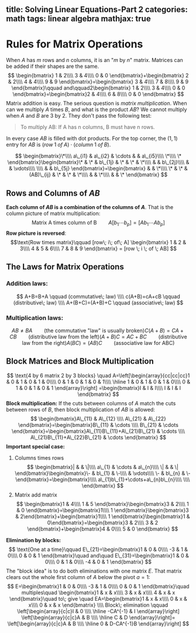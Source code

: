 title: Solving Linear Equations-Part 2
categories: math
tags: linear algebra
mathjax: true
---
# Rules for Matrix Operations
When $A$ has $m$ rows and $n$ columns, it is an "$m$ by $n$" matrix. Matrices can be added if their shapes are the same.
$$
\begin{bmatrix}
1 & 2\\\\
3 & 4\\\\
0 & 0
\end{bmatrix}+\begin{bmatrix}
2 & 2\\\\
4 & 4\\\\
9 & 9
\end{bmatrix}=\begin{bmatrix}
3 & 4\\\\
7 & 8\\\\
9 & 9
\end{bmatrix}\qquad and\qquad2\begin{bmatrix}
1 & 2\\\\
3 & 4\\\\
0 & 0
\end{bmatrix}=\begin{bmatrix}2 & 4\\\\
6 & 8\\\\
0 & 0
\end{bmatrix}
$$
Matrix addition is easy. The serious question is *matrix multiplication*. When can we multiply $A$ times $B$, and what is the product $AB$? We cannot multiply when $A$ and $B$ are $3$ by $2$. They don't pass the following test:
> To multiply AB: If A has n columns, B must have n rows.

In every case $AB$ is filled with dot products. For the top corner, the $(1,1)$ entry for $AB$ is $(row\; 1\; of\; A)\cdot(column\; 1\; of\; B)$.

$$
\begin{bmatrix}\*\\\\
a\_{i1} & a\_{i2} & \cdots &  & a\_{i5}\\\\
\*\\\\
\*
\end{bmatrix}\begin{bmatrix}\* & \* & b\_{1j} & \* & \* & \*\\\\
 &  & b\_{2j}\\\\
 &  & \vdots\\\\
\\\\
 &  & b\_{5j}
\end{bmatrix}=\begin{bmatrix} &  & \*\\\\
\* & \* & (AB)\_{ij} & \* & \* & \*\\\\
 &  & \*\\\\
 &  & \*
\end{bmatrix}
$$
## Rows and Columns of $AB$
**Each column of $AB$ is a combination of the columns of $A$**. That is the column picture of matrix multiplication:
$$\text{Matrix A times column of B}\qquad A[b_1 \cdots b_p]=[Ab_1 \cdots Ab_p]$$
**Row picture is reversed**:
$$\text{Row times matrix}\qquad [row\; i\; of\; A] 
\begin{bmatrix}
1 & 2 & 3\\\\
4 & 5 & 6\\\\
7 & 8 & 9
\end{bmatrix} = [row \; i \; of \; AB]
$$
## The Laws for Matrix Operations
### Addition laws:
$$
A+B=B+A \qquad (commutative\; law)  \\\\
c(A+B)=cA+cB \qquad (distributive\; law)   \\\\
A+(B+C)=(A+B)+C \qquad (associative\; law)
$$
### Multiplication laws:
$$
AB\ne BA \qquad (\text{the commutative "law" is usually broken})
C(A+B)=CA+CB \qquad (\text{distributive law from the left})
(A+B)C=AC+BC \qquad (\text{distributive law from the right})
A(BC)=(AB)C \qquad (\text{associative law for ABC})
$$
## Block Matrices and Block Multiplication
$$
\text{4 by 6 matrix 2 by 3 blocks} \quad
A=\left[\begin{array}{cc|cc|cc}1 & 0 & 1 & 0 & 1 & 0\\\\
0 & 1 & 0 & 1 & 0 & 1\\\\
\hline
1 & 0 & 1 & 0 & 1 & 0\\\\
0 & 1 & 0 & 1 & 0 & 1
\end{array}\right]
=\begin{bmatrix}I & I & I\\\\
I & I & I
\end{bmatrix}
$$
**Block multiplication:** If the cuts between columns of $A$ match the cuts between rows of $B$, then block multiplication of $AB$ is allowed:
$$
\begin{bmatrix}A\_{11} & A\_{12} \\\\
A\_{21} & A\_{22}
\end{bmatrix}=\begin{bmatrix}B\_{11} & \cdots \\\\
B\_{21} & \cdots
\end{bmatrix}=\begin{bmatrix}A\_{11}B\_{11}+A\_{21}B\_{21} & \cdots \\\\
A\_{21}B\_{11}+A\_{22}B\_{21} & \cdots
\end{bmatrix}
$$
**Important special case:**
1. Columns times rows
$$
\begin{bmatrix}| &  & \|\\\\
a\_{1} & \cdots & a\_{n}\\\\
\| &  & \|
\end{bmatrix}\begin{bmatrix}\- & b\_{1} & \-\\\\
 & \vdots\\\\
\- & b\_{n} & \-
\end{bmatrix}=\begin{bmatrix}\\\\
a\_{1}b\_{1}+\cdots+a\_{n}b\_{n}\\\\
\\\\
\end{bmatrix}
$$
2. Matrix add matrix
$$
\begin{bmatrix}1 & 4\\\\
1 & 5
\end{bmatrix}\begin{bmatrix}3 & 2\\\\
1 & 0
\end{bmatrix}=\begin{bmatrix}1\\\\
1
\end{bmatrix}\begin{bmatrix}3 & 2\end{bmatrix}+\begin{bmatrix}1\\\\
1
\end{bmatrix}\begin{bmatrix}1 & 0\end{bmatrix}=\begin{bmatrix}3 & 2\\\\
3 & 2
\end{bmatrix}+\begin{bmatrix}4 & 0\\\\
5 & 0
\end{bmatrix}
$$

**Elimination by blocks:**
$$
\text{One at a time}\qquad
E\_{21}=\begin{bmatrix}1 & 0 & 0\\\\
-3 & 1 & 0\\\\
0 & 0 & 1
\end{bmatrix}\quad and\quad E\_{31}=\begin{bmatrix}1 & 0 & 0\\\\
0 & 1 & 0\\\\
-4 & 0 & 1
\end{bmatrix}
$$
The "block idea" is to do both eliminations with one matrix $E$. That matrix clears out the whole first column of $A$ below the pivot $a=1$:
$$
E=\begin{bmatrix}1 & 0 & 0\\\\
-3 & 1 & 0\\\\
0 & 0 & 1
\end{bmatrix}\quad multiples\quad \begin{bmatrix}1 & x & x\\\\
3 & x & x\\\\
4 & x & x
\end{bmatrix}\quad to\; give \quad EA=\begin{bmatrix}1 & x & x\\\\
0 & x & x\\\\
0 & x & x
\end{bmatrix} \\\\
Block\; elimination \qquad
\left[\begin{array}{c|c}I & 0 \\\\
\hline
-CA^{-1} & I
\end{array}\right]
\left[\begin{array}{c|c}A & B \\\\
\hline
C & D
\end{array}\right]=
\left[\begin{array}{c|c}A & B \\\\
\hline
0 & D-CA^{-1}B
\end{array}\right]
$$















